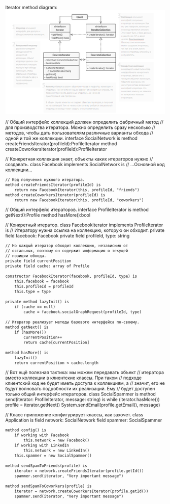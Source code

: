 Iterator method diagram:
![](./iterator.png)

// Общий интерфейс коллекций должен определить фабричный метод
// для производства итератора. Можно определить сразу несколько
// методов, чтобы дать пользователям различные варианты обхода
// одной и той же коллекции.
interface SocialNetwork is
    method createFriendsIterator(profileId):ProfileIterator
    method createCoworkersIterator(profileId):ProfileIterator

// Конкретная коллекция знает, объекты каких итераторов нужно
// создавать.
class Facebook implements SocialNetwork is
    // ...Основной код коллекции...

    // Код получения нужного итератора.
    method createFriendsIterator(profileId) is
        return new FacebookIterator(this, profileId, "friends")
    method createCoworkersIterator(profileId) is
        return new FacebookIterator(this, profileId, "coworkers")    

// Общий интерфейс итераторов.
interface ProfileIterator is
    method getNext():Profile
    method hasMore():bool       

// Конкретный итератор.
class FacebookIterator implements ProfileIterator is
    // Итератору нужна ссылка на коллекцию, которую он обходит.
    private field facebook: Facebook
    private field profileId, type: string

    // Но каждый итератор обходит коллекцию, независимо от
    // остальных, поэтому он содержит информацию о текущей
    // позиции обхода.
    private field currentPosition
    private field cache: array of Profile

    constructor FacebookIterator(facebook, profileId, type) is
        this.facebook = facebook
        this.profileId = profileId
        this.type = type

    private method lazyInit() is
        if (cache == null)
            cache = facebook.socialGraphRequest(profileId, type)

    // Итератор реализует методы базового интерфейса по-своему.
    method getNext() is
        if (hasMore())
            currentPosition++
            return cache[currentPosition]

    method hasMore() is
        lazyInit()
        return currentPosition < cache.length    


// Вот ещё полезная тактика: мы можем передавать объект
// итератора вместо коллекции в клиентские классы. При таком
// подходе клиентский код не будет иметь доступа к коллекциям, а
// значит, его не будут волновать подробности их реализаций. Ему
// будет доступен только общий интерфейс итераторов.
class SocialSpammer is
    method send(iterator: ProfileIterator, message: string) is
        while (iterator.hasMore())
            profile = iterator.getNext()
            System.sendEmail(profile.getEmail(), message)


// Класс приложение конфигурирует классы, как захочет.
class Application is
    field network: SocialNetwork
    field spammer: SocialSpammer

    method config() is
        if working with Facebook
            this.network = new Facebook()
        if working with LinkedIn
            this.network = new LinkedIn()
        this.spammer = new SocialSpammer()

    method sendSpamToFriends(profile) is
        iterator = network.createFriendsIterator(profile.getId())
        spammer.send(iterator, "Very important message")

    method sendSpamToCoworkers(profile) is
        iterator = network.createCoworkersIterator(profile.getId())
        spammer.send(iterator, "Very important message")        